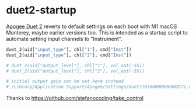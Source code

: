 # duet2-startup

[Apogee Duet 2](https://apogeedigital.com/) reverts to default settings on each boot with M1 macOS Monterey, maybe earlier versions too. This is intended as a startup script to automate setting input channels to "Instrument".

```py
duet_2(uid["input_type"], chl["1"], cmd["Inst"])
duet_2(uid["input_type"], chl["2"], cmd["Inst"])

# duet_2(uid["output_level"], chl["1"], vol_out(-55))
# duet_2(uid["output_level"], chl["2"], vol_out(-55))

# initial output gain can be set here instead
# /Library/Application Support/Apogee/Settings/DuetII8300000000002C71.xml
```

Thanks to https://github.com/stefanocoding/take_control
